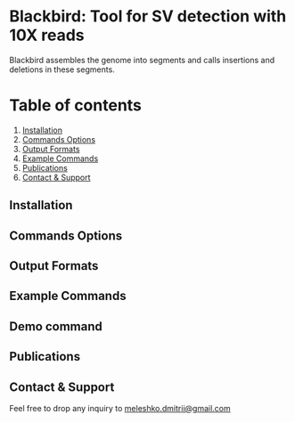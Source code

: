 Blackbird: Tool for SV detection with 10X reads
======

Blackbird assembles the genome into segments and calls insertions and deletions in these segments.

# Table of contents
1. [Installation](#installation)
2. [Commands Options](#commands-options)
3. [Output Formats](#output-formats)
4. [Example Commands](#example-commands)
5. [Publications](#publications)
6. [Contact & Support](#contact)

## Installation

## Commands Options

## Output Formats

## Example Commands

## Demo command

## Publications


## Contact & Support

Feel free to drop any inquiry to [meleshko.dmitrii@gmail.com]() 